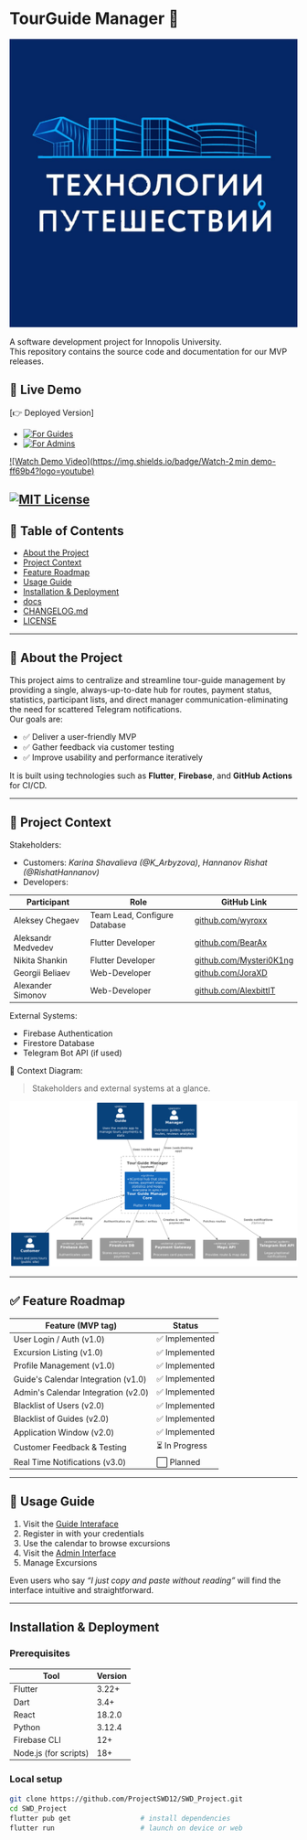 
# TourGuide Manager 🚀

![Project Logo](docs/architecture/logo.jpg)

A software development project for Innopolis University.  
This repository contains the source code and documentation for our MVP releases.

## 📍 Live Demo  
[👉 Deployed Version]
- [![For Guides](https://img.shields.io/badge/For-Guides-purple?logo=vercel)](https://tourapp-66e02.web.app/) 
- [![For Admins](https://img.shields.io/badge/For-Admins-purple?logo=square)](https://tourappmanager.ru/) 

[![Watch Demo Video](https://img.shields.io/badge/Watch-2 min demo-ff69b4?logo=youtube)](https://youtube.demo.link)

[![MIT License](https://img.shields.io/badge/License-MIT-yellow.svg)](LICENSE)
---

## 📌 Table of Contents
- [About the Project](#-about-the-project)
- [Project Context](#-project-context)
- [Feature Roadmap](#-feature-roadmap)
- [Usage Guide](#-usage-guide)
- [Installation & Deployment](#installation--deployment)
- [docs](docs)
- [CHANGELOG.md](CHANGELOG.md)
- [LICENSE](LICENSE)

---

## 🧠 About the Project

This project aims to centralize and streamline tour-guide management by providing a single, always-up-to-date hub for routes, payment status, statistics, participant lists, and direct manager communication-eliminating the need for scattered Telegram notifications.  
Our goals are:
- ✅ Deliver a user-friendly MVP
- ✅ Gather feedback via customer testing
- ✅ Improve usability and performance iteratively

It is built using technologies such as **Flutter**, **Firebase**, and **GitHub Actions** for CI/CD.

---

## 👥 Project Context

Stakeholders:
- Customers: _Karina Shavalieva (@K_Arbyzova)_, _Hannanov Rishat (@RishatHannanov)_
- Developers:

| Participant      | Role            | GitHub Link                       |
|---------------|-----------------|----------------------------------------|
| Aleksey Chegaev   | Team Lead, Configure Database    | [github.com/wyroxx](https://github.com/wyroxx) |
| Aleksandr Medvedev | Flutter Developer     | [github.com/BearAx](https://github.com/BearAx) |
| Nikita Shankin    | Flutter Developer     | [github.com/Mysteri0K1ng](https://github.com/Mysteri0K1ng) |
| Georgii Beliaev | Web-Developer    | [github.com/JoraXD](https://github.com/JoraXD) |
| Alexander Simonov    | Web-Developer   | [github.com/AlexbittIT](https://github.com/AlexbittIT) |


External Systems:
- Firebase Authentication
- Firestore Database
- Telegram Bot API (if used)

📌 Context Diagram:  
> Stakeholders and external systems at a glance.
> 
![Context Diagram](docs/architecture/context-diagram.png)

---

## ✅ Feature Roadmap

| Feature (MVP tag)                               | Status       |
|----------------------------------------|--------------|
| User Login / Auth (v1.0)                     | ✅ Implemented |
| Excursion Listing (v1.0)                     | ✅ Implemented |
| Profile Management (v1.0)                    | ✅ Implemented |
| Guide's Calendar Integration (v1.0)          | ✅ Implemented |
| Admin's Calendar Integration (v2.0)          | ✅ Implemented |
| Blacklist of Users (v2.0)                    | ✅ Implemented |
| Blacklist of Guides (v2.0)                   | ✅ Implemented |
| Application Window (v2.0)                   | ✅ Implemented |
| Customer Feedback & Testing            | ⏳ In Progress |
| Real Time Notifications (v3.0)        | ⬜ Planned |

---

## 🧾 Usage Guide

1. Visit the [Guide Interaface](https://tourapp-66e02.web.app/)
2. Register in with your credentials
3. Use the calendar to browse excursions
4. Visit the [Admin Interface](https://tourappmanager.ru/)
5. Manage Excursions

Even users who say _“I just copy and paste without reading”_ will find the interface intuitive and straightforward.

---

## Installation & Deployment

### Prerequisites
| Tool | Version |
|------|---------|
| Flutter | 3.22+ |
| Dart | 3.4+ |
| React | 18.2.0 |
| Python | 3.12.4 |
| Firebase CLI | 12+ |
| Node.js (for scripts) | 18+ |

### Local setup

```bash
git clone https://github.com/ProjectSWD12/SWD_Project.git
cd SWD_Project
flutter pub get                 # install dependencies
flutter run                     # launch on device or web

 
 
